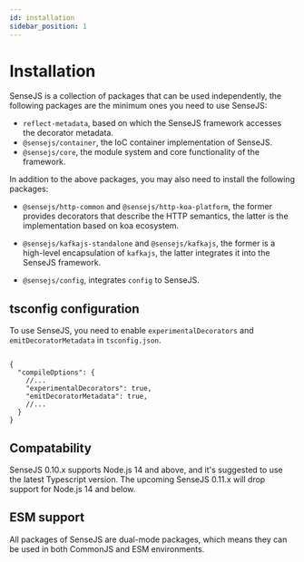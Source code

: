 ```yaml
---
id: installation
sidebar_position: 1
---
```


# Installation


SenseJS is a collection of packages that can be used independently, the following packages are the minimum ones you
need to use SenseJS:

-  `reflect-metadata`, based on which the SenseJS framework accesses the decorator metadata.
-  `@sensejs/container`, the IoC container implementation of SenseJS.
-  `@sensejs/core`, the module system and core functionality of the framework.

In addition to the above packages, you may also need to install the following packages:

-  `@sensejs/http-common` and `@sensejs/http-koa-platform`, the former provides decorators that describe the HTTP
    semantics, the latter is the implementation based on koa ecosystem.

-  `@sensejs/kafkajs-standalone` and `@sensejs/kafkajs`, the former is a high-level encapsulation of `kafkajs`,
    the latter integrates it into the SenseJS framework.

-  `@sensejs/config`, integrates `config` to SenseJS.

## tsconfig configuration

To use SenseJS, you need to enable `experimentalDecorators` and `emitDecoratorMetadata` in `tsconfig.json`.

```json5

{
  "compileOptions": {
    //...
    "experimentalDecorators": true,
    "emitDecoratorMetadata": true,
    //...
  }
}

```

## Compatability

SenseJS 0.10.x supports Node.js 14 and above, and it's suggested to use the latest Typescript version.
The upcoming SenseJS 0.11.x will drop support for Node.js 14 and below.

## ESM support

All packages of SenseJS are dual-mode packages, which means they can be used in both CommonJS and ESM environments.






